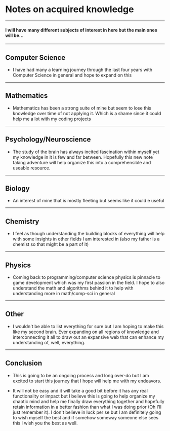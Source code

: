 # Notes on acquired knowledge
---
#### I will have many different subjects of interest in here but the main ones will be...

---
## Computer Science

- I have had many a learning journey through the last four years with Computer Science in general and hope to expand on this

---
## Mathematics

- Mathematics has been a strong suite of mine but seem to lose this knowledge over time of not applying it. Which is a shame since it could help me a lot with my coding projects

---
## Psychology/Neuroscience

- The study of the brain has always incited fascination within myself yet my knowledge in it is few and far between. Hopefully this new note taking adventure will help organize this into a comprehensible and useable resource.

---
## Biology

- An interest of mine that is mostly fleeting but seems like it could e useful

---
## Chemistry

- I feel as though understanding the building blocks of everything will help with some insights in other fields I am interested in (also my father is a chemist so that might be a part of it)

---
## Physics

- Coming back to programming/computer science physics is pinnacle to game development which was my first passion in the field. I hope to also understand the math and algorithms behind it to help with understanding more in math/comp-sci in general

---
## Other

- I wouldn't be able to list everything for sure but I am hoping to make this like my second brain. Ever expanding on all regions of knowledge and interconnecting it all to draw out an expansive web that can enhance my understanding of, well, everything.

---
## Conclusion

- This is going to be an ongoing process and long over-do but I am excited to start this journey that I hope will help me with my endeavors.

- It will not be easy and it will take a good bit before it has any real functionality or impact but I believe this is going to help organize my chaotic mind and help me finally draw everything together and hopefully retain information in a better fashion than what I was doing prior (Oh I'll just remember it). I don't believe in luck per se but I am definitely going to wish myself the best and if somehow someway someone else sees this I wish you the best as well.